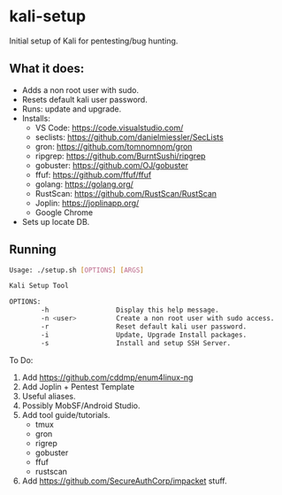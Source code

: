 # kali-setup
Initial setup of Kali for pentesting/bug hunting.

## What it does:
- Adds a non root user with sudo.
- Resets default kali user password.
- Runs: update and upgrade.
- Installs: 
  - VS Code: https://code.visualstudio.com/
  - seclists: https://github.com/danielmiessler/SecLists
  - gron: https://github.com/tomnomnom/gron
  - ripgrep: https://github.com/BurntSushi/ripgrep
  - gobuster: https://github.com/OJ/gobuster
  - ffuf: https://github.com/ffuf/ffuf
  - golang: https://golang.org/
  - RustScan: https://github.com/RustScan/RustScan
  - Joplin: https://joplinapp.org/
  - Google Chrome
- Sets up locate DB.

## Running
```bash
Usage: ./setup.sh [OPTIONS] [ARGS]

Kali Setup Tool

OPTIONS: 
        -h                 Display this help message.
        -n <user>          Create a non root user with sudo access.
        -r                 Reset default kali user password.
        -i                 Update, Upgrade Install packages.
        -s                 Install and setup SSH Server.
```

To Do:
1. Add https://github.com/cddmp/enum4linux-ng
2. Add Joplin + Pentest Template
3. Useful aliases.
4. Possibly MobSF/Android Studio.
5. Add tool guide/tutorials.
   - tmux
   - gron
   - rigrep
   - gobuster
   - ffuf
   - rustscan
6. Add https://github.com/SecureAuthCorp/impacket stuff.
